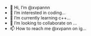 - 👋 Hi, I’m @xvpannn
- 👀 I’m interested in coding...
- 🌱 I’m currently learning c++...
- 💞️ I’m looking to collaborate on ...
- 📫 How to reach me  @xvpann on ig...

<!---
xvpannn/xvpannn is a ✨ special ✨ repository because its `README.md` (this file) appears on your GitHub profile.
You can click the Preview link to take a look at your changes.
--->

